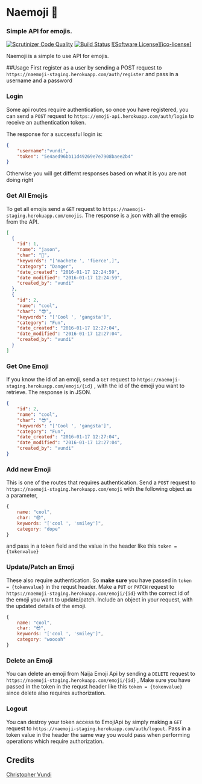 # Naemoji 💪
### Simple API for emojis.
[![Scrutinizer Code Quality](https://scrutinizer-ci.com/g/andela-cvundi/Na-Emoji/badges/quality-score.png?b=master)](https://scrutinizer-ci.com/g/andela-cvundi/Na-Emoji/?branch=master)
[![Build Status](https://scrutinizer-ci.com/g/andela-cvundi/Na-Emoji/badges/build.png?b=master)](https://scrutinizer-ci.com/g/andela-cvundi/Na-Emoji/build-status/master)
[![Software License][ico-license]](LICENSE.md)

Naemoji is a simple to use API for emojis.

##Usage
First register as a user by sending a POST request to `https://naemoji-staging.herokuapp.com/auth/register` and pass in a username and a password

### Login
Some api routes require authentication, so once you have registered, you can send a `POST` request to `https://emoji-api.herokuapp.com/auth/login` to receive an authentication token.

The response for a successful login is:
```json
{
    "username":"vundi",
    "token": "5e4aed96bb11d49269e7e7908baee2b4"
}
```
Otherwise you will get differnt responses based on what it is you are not doing right

### Get All Emojis
To get all emojis send a `GET` request to `https://naemoji-staging.herokuapp.com/emojis`. The response is a json with all the emojis from the API.

```json
[
  {
    "id": 1,
    "name": "jason",
    "char": "🤖",
    "keywords": "['machete ', 'fierce',]",
    "category": "Danger",
    "date_created": "2016-01-17 12:24:59",
    "date_modified": "2016-01-17 12:24:59",
    "created_by": "vundi"
  },
  {
    "id": 2,
    "name": "cool",
    "char": "😎",
    "keywords": "['Cool ', 'gangsta']",
    "category": "Fun",
    "date_created": "2016-01-17 12:27:04",
    "date_modified": "2016-01-17 12:27:04",
    "created_by": "vundi"
  }
]
```

### Get One Emoji
If you know the id of an emoji, send a `GET` request to `https://naemoji-staging.herokuapp.com/emoji/{id}` , with the id of the emoji you want to retrieve. The response is in JSON.
```json
{
    "id": 2,
    "name": "cool",
    "char": "😎",
    "keywords": "['Cool ', 'gangsta']",
    "category": "Fun",
    "date_created": "2016-01-17 12:27:04",
    "date_modified": "2016-01-17 12:27:04",
    "created_by": "vundi"
}
```

### Add new Emoji
This is one of the routes that requires authentication. Send a `POST` request to `https://naemoji-staging.herokuapp.com/emoji` with the following object as a parameter,
```javascript
{
    name: "cool",
    char: "😎",
    keywords: "['cool ', 'smiley']",
    category: "dope"
}
```
and pass in a token field and the value in the header like this `token = {tokenvalue}`

### Update/Patch an Emoji
These also require authentication. So **make sure** you have passed in `token = {tokenvalue}` in the requst header. Make a `PUT` or `PATCH` request to `https://naemoji-staging.herokuapp.com/emoji/{id}` with the correct id of the emoji you want to update/patch. Include an object in your request, with the updated details of the emoji.
```javascript
{
    name: "cool",
    char: "😎",
    keywords: "['cool ', 'smiley']",
    category: "woooah"
}
```

### Delete an Emoji
You can delete an emoji from Naija Emoji Api by sending a `DELETE` request to `https://naemoji-staging.herokuapp.com/emoji/{id}` , Make sure you have passed in the token in the requst header like this `token = {tokenvalue}` since delete also requires authorization.

### Logout
You can destroy your token access to EmojiApi by simply making a `GET` request to `https://naemoji-staging.herokuapp.com/auth/logout`. Pass in a token value in the header the same way you would pass when performing operations which require authorization.

## Credits
[Christopher Vundi](https://github.com/andela-cvundi)